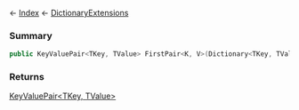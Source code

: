 ← [Index](Api-Index) ← [DictionaryExtensions](System.Collections.Generic.DictionaryExtensions)

### Summary

```csharp
public KeyValuePair<TKey, TValue> FirstPair<K, V>(Dictionary<TKey, TValue> dictionary)
```

### Returns

[KeyValuePair<TKey, TValue>](System.Collections.Generic.KeyValuePair`2)

